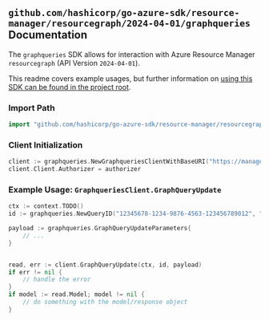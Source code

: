 
## `github.com/hashicorp/go-azure-sdk/resource-manager/resourcegraph/2024-04-01/graphqueries` Documentation

The `graphqueries` SDK allows for interaction with Azure Resource Manager `resourcegraph` (API Version `2024-04-01`).

This readme covers example usages, but further information on [using this SDK can be found in the project root](https://github.com/hashicorp/go-azure-sdk/tree/main/docs).

### Import Path

```go
import "github.com/hashicorp/go-azure-sdk/resource-manager/resourcegraph/2024-04-01/graphqueries"
```


### Client Initialization

```go
client := graphqueries.NewGraphqueriesClientWithBaseURI("https://management.azure.com")
client.Client.Authorizer = authorizer
```


### Example Usage: `GraphqueriesClient.GraphQueryUpdate`

```go
ctx := context.TODO()
id := graphqueries.NewQueryID("12345678-1234-9876-4563-123456789012", "example-resource-group", "queryName")

payload := graphqueries.GraphQueryUpdateParameters{
	// ...
}


read, err := client.GraphQueryUpdate(ctx, id, payload)
if err != nil {
	// handle the error
}
if model := read.Model; model != nil {
	// do something with the model/response object
}
```
